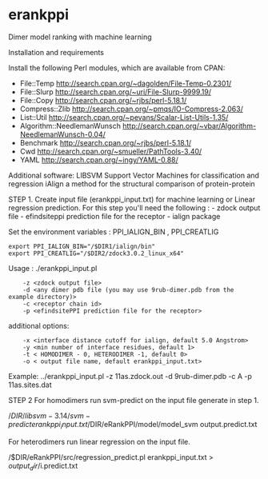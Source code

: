 # erankppi
Dimer model ranking with machine learning

Installation and requirements

Install the following Perl modules, which are available from CPAN:
* File::Temp 	http://search.cpan.org/~dagolden/File-Temp-0.2301/
* File::Slurp 	http://search.cpan.org/~uri/File-Slurp-9999.19/
* File::Copy 	http://search.cpan.org/~rjbs/perl-5.18.1/
* Compress::Zlib 	http://search.cpan.org/~pmqs/IO-Compress-2.063/
* List::Util 	http://search.cpan.org/~pevans/Scalar-List-Utils-1.35/
* Algorithm::NeedlemanWunsch 	http://search.cpan.org/~vbar/Algorithm-NeedlemanWunsch-0.04/
* Benchmark 	http://search.cpan.org/~rjbs/perl-5.18.1/
* Cwd 	http://search.cpan.org/~smueller/PathTools-3.40/
* YAML 	http://search.cpan.org/~ingy/YAML-0.88/

Additional software:
LIBSVM 	Support Vector Machines for classification and regression
iAlign  a method for the structural comparison of protein-protein 

STEP 1. Create input file (erankppi_input.txt) for machine learning or Linear regression prediction. 
For this step you'll need the following :
	- zdock output file
	- efindsiteppi prediction file for the receptor
	- ialign package

Set the environment variables : PPI_IALIGN_BIN , PPI_CREATLIG

	export PPI_IALIGN_BIN="/$DIR1/ialign/bin"
	export PPI_CREATLIG="/$DIR2/zdock3.0.2_linux_x64"

Usage : ./erankppi_input.pl

        -z <zdock output file>
        -d <any dimer pdb file (you may use 9rub-dimer.pdb from the example directory)>
        -c <receptor chain id>
        -p <efindsitePPI prediction file for the receptor>

additional options:

        -x <interface distance cutoff for ialign, default 5.0 Angstrom>
        -y <min number of interface residues, default 1>
        -t < HOMODIMER - 0, HETERODIMER -1, default 0>
        -o < output file name, default erankppi_input.txt>

Example:
../erankppi_input.pl -z 11as.zdock.out -d 9rub-dimer.pdb -c A -p 11as.sites.dat

STEP 2 
For homodimers run svm-predict on the input file generate in step 1.

/$DIR/libsvm-3.14/svm-predict erankppi_input.txt /$DIR/eRankPPI/model/model_svm output.predict.txt

For heterodimers run linear regression on the input file.

/$DIR/eRankPPI/src/regression_predict.pl erankppi_input.txt  > $output_dir/$i.predict.txt
